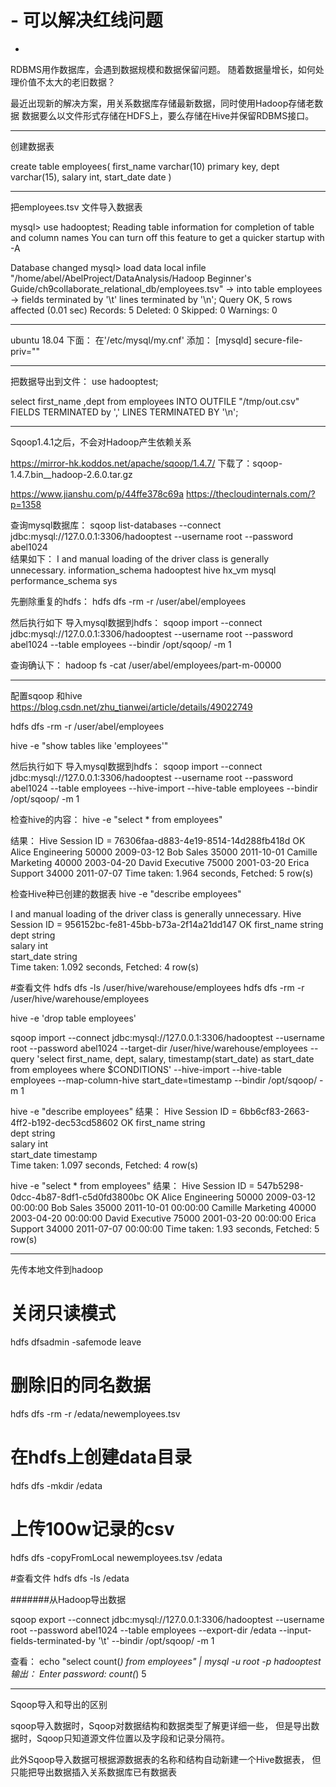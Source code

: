 
# - 可以解决红线问题
-

RDBMS用作数据库，会遇到数据规模和数据保留问题。
随着数据量增长，如何处理价值不太大的老旧数据？

最近出现新的解决方案，用关系数据库存储最新数据，同时使用Hadoop存储老数据
数据要么以文件形式存储在HDFS上，要么存储在Hive并保留RDBMS接口。

----------------------- ----------------------- -----------------------
创建数据表

create table employees(
first_name varchar(10) primary key, 
dept varchar(15), 
salary int,
start_date date
)

----------------------- ----------------------- -----------------------

把employees.tsv 文件导入数据表

mysql> use hadooptest;
Reading table information for completion of table and column names
You can turn off this feature to get a quicker startup with -A

Database changed
mysql> load data local infile "/home/abel/AbelProject/DataAnalysis/Hadoop Beginner's Guide/ch9collaborate_relational_db/employees.tsv"
    -> into table employees
    -> fields terminated by '\t' lines terminated by '\n';
Query OK, 5 rows affected (0.01 sec)
Records: 5  Deleted: 0  Skipped: 0  Warnings: 0

----------------------- ----------------------- -----------------------

ubuntu 18.04 下面：
在'/etc/mysql/my.cnf' 
添加：
[mysqld]
secure-file-priv=""

----------------------- ----------------------- -----------------------

把数据导出到文件：
use hadooptest;

select first_name ,dept from employees INTO OUTFILE "/tmp/out.csv" FIELDS TERMINATED by ',' LINES TERMINATED BY '\n'; 

----------------------- ----------------------- -----------------------
Sqoop1.4.1之后，不会对Hadoop产生依赖关系

https://mirror-hk.koddos.net/apache/sqoop/1.4.7/
下载了：sqoop-1.4.7.bin__hadoop-2.6.0.tar.gz

https://www.jianshu.com/p/44ffe378c69a
https://thecloudinternals.com/?p=1358


查询mysql数据库：
sqoop list-databases --connect jdbc:mysql://127.0.0.1:3306/hadooptest --username root --password abel1024  
结果如下：
I and manual loading of the driver class is generally unnecessary.
information_schema
hadooptest
hive
hx_vm
mysql
performance_schema
sys


先删除重复的hdfs：
hdfs dfs -rm -r  /user/abel/employees

然后执行如下 导入mysql数据到hdfs：
sqoop import --connect jdbc:mysql://127.0.0.1:3306/hadooptest --username root --password abel1024  --table employees --bindir /opt/sqoop/  -m 1

查询确认下：
hadoop fs -cat /user/abel/employees/part-m-00000

----------------------- ----------------------- -----------------------

配置sqoop 和hive
https://blog.csdn.net/zhu_tianwei/article/details/49022749

hdfs dfs -rm -r  /user/abel/employees

hive -e "show tables like 'employees'"

然后执行如下 导入mysql数据到hdfs：
sqoop import --connect jdbc:mysql://127.0.0.1:3306/hadooptest --username root --password abel1024  --table employees --hive-import --hive-table employees  --bindir /opt/sqoop/  -m 1


检查hive的内容：
hive -e "select * from employees"

结果：
Hive Session ID = 76306faa-d883-4e19-8514-14d288fb418d
OK
Alice	Engineering	50000	2009-03-12
Bob	Sales	35000	2011-10-01
Camille	Marketing	40000	2003-04-20
David	Executive	75000	2001-03-20
Erica	Support	34000	2011-07-07
Time taken: 1.964 seconds, Fetched: 5 row(s)


检查Hive种已创建的数据表
hive -e "describe employees"

I and manual loading of the driver class is generally unnecessary.
Hive Session ID = 956152bc-fe81-45bb-b73a-2f14a21dd147
OK
first_name          	string              	                    
dept                	string              	                    
salary              	int                 	                    
start_date          	string              	                    
Time taken: 1.092 seconds, Fetched: 4 row(s)


#查看文件
hdfs dfs -ls /user/hive/warehouse/employees
hdfs dfs -rm -r  /user/hive/warehouse/employees

hive -e 'drop table employees'


sqoop import --connect jdbc:mysql://127.0.0.1:3306/hadooptest --username root --password abel1024 --target-dir /user/hive/warehouse/employees --query 'select first_name, dept, salary, timestamp(start_date) as start_date from employees where $CONDITIONS' --hive-import --hive-table employees --map-column-hive start_date=timestamp  --bindir /opt/sqoop/  -m 1


hive -e "describe employees"
结果：
Hive Session ID = 6bb6cf83-2663-4ff2-b192-dec53cd58602
OK
first_name          	string              	                    
dept                	string              	                    
salary              	int                 	                    
start_date          	timestamp           	                    
Time taken: 1.097 seconds, Fetched: 4 row(s)


hive -e "select * from employees"
结果：
Hive Session ID = 547b5298-0dcc-4b87-8df1-c5d0fd3800bc
OK
Alice	Engineering	50000	2009-03-12 00:00:00
Bob	Sales	35000	2011-10-01 00:00:00
Camille	Marketing	40000	2003-04-20 00:00:00
David	Executive	75000	2001-03-20 00:00:00
Erica	Support	34000	2011-07-07 00:00:00
Time taken: 1.93 seconds, Fetched: 5 row(s)


----------------------- ----------------------- -----------------------
先传本地文件到hadoop


# 关闭只读模式 
hdfs dfsadmin -safemode leave

# 删除旧的同名数据
hdfs dfs -rm -r /edata/newemployees.tsv

# 在hdfs上创建data目录
hdfs dfs -mkdir /edata

# 上传100w记录的csv
hdfs dfs -copyFromLocal newemployees.tsv /edata

#查看文件
hdfs dfs -ls /edata



#######从Hadoop导出数据

sqoop export --connect jdbc:mysql://127.0.0.1:3306/hadooptest --username root --password abel1024  --table employees --export-dir /edata --input-fields-terminated-by '\t'  --bindir /opt/sqoop/  -m 1

查看：
echo "select count(*) from employees" | mysql -u root -p hadooptest
输出：
Enter password: 
count(*)
5



----------------------- ----------------------- -----------------------
Sqoop导入和导出的区别

sqoop导入数据时，Sqoop对数据结构和数据类型了解更详细一些，
但是导出数据时，Sqoop只知道源文件位置以及字段和记录分隔符。

此外Sqoop导入数据可根据源数据表的名称和结构自动新建一个Hive数据表，
但只能把导出数据插入关系数据库已有数据表














































